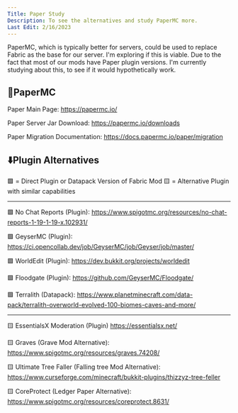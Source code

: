 ```yaml
---
Title: Paper Study
Description: To see the alternatives and study PaperMC more.
Last Edit: 2/16/2023
---
```


PaperMC, which is typically better for servers, could be used to replace Fabric as the base for our server. I'm exploring if this is viable.
Due to the fact that most of our mods have Paper plugin versions. I'm currently studying about this, to see if it would hypothetically work.



## 📃PaperMC

Paper Main Page: https://papermc.io/

Paper Server Jar Download: https://papermc.io/downloads

Paper Migration Documentation: https://docs.papermc.io/paper/migration



## ⬇️Plugin Alternatives

🟩 = Direct Plugin or Datapack Version of Fabric Mod
🟨 = Alternative Plugin with similar capabilities

---------

🟩 No Chat Reports (Plugin): https://www.spigotmc.org/resources/no-chat-reports-1-19-1-19-x.102931/

🟩 GeyserMC (Plugin): https://ci.opencollab.dev/job/GeyserMC/job/Geyser/job/master/

🟩 WorldEdit (Plugin): https://dev.bukkit.org/projects/worldedit

🟩 Floodgate (Plugin): https://github.com/GeyserMC/Floodgate/

🟩 Terralith (Datapack): https://www.planetminecraft.com/data-pack/terralith-overworld-evolved-100-biomes-caves-and-more/

---------

🟨 EssentialsX Moderation (Plugin) https://essentialsx.net/

🟨 Graves (Grave Mod Alternative): https://www.spigotmc.org/resources/graves.74208/

🟨 Ultimate Tree Faller (Falling tree Mod Alternative): https://www.curseforge.com/minecraft/bukkit-plugins/thizzyz-tree-feller
 
🟨 CoreProtect (Ledger Paper Alternative): https://www.spigotmc.org/resources/coreprotect.8631/

